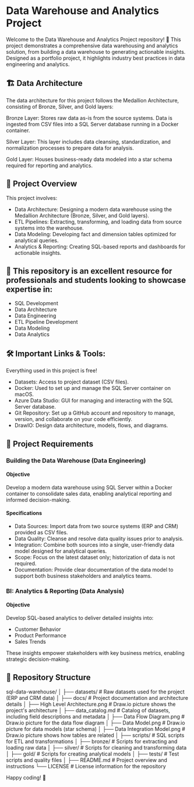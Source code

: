 # Data Warehouse and Analytics Project
Welcome to the Data Warehouse and Analytics Project repository! 🚀
This project demonstrates a comprehensive data warehousing and analytics solution, from building a data warehouse to generating actionable insights. Designed as a portfolio project, it highlights industry best practices in data engineering and analytics.

## 🏗️ Data Architecture

The data architecture for this project follows the Medallion Architecture, consisting of Bronze, Silver, and Gold layers:

Bronze Layer: Stores raw data as-is from the source systems. Data is ingested from CSV files into a SQL Server database running in a Docker container.

Silver Layer: This layer includes data cleansing, standardization, and normalization processes to prepare data for analysis.

Gold Layer: Houses business-ready data modeled into a star schema required for reporting and analytics.

## 📖 Project Overview

This project involves:

- Data Architecture: Designing a modern data warehouse using the Medallion Architecture (Bronze, Silver, and Gold layers).
- ETL Pipelines: Extracting, transforming, and loading data from source systems into the warehouse.
- Data Modeling: Developing fact and dimension tables optimized for analytical queries.
- Analytics & Reporting: Creating SQL-based reports and dashboards for actionable insights.

## 🎯 This repository is an excellent resource for professionals and students looking to showcase expertise in:

- SQL Development
- Data Architecture
- Data Engineering
- ETL Pipeline Development
- Data Modeling
- Data Analytics

## 🛠️ Important Links & Tools:
Everything used in this project is free!
- Datasets: Access to project dataset (CSV files).
- Docker: Used to set up and manage the SQL Server container on macOS.
- Azure Data Studio: GUI for managing and interacting with the SQL Server database.
- Git Repository: Set up a GitHub account and repository to manage, version, and collaborate on your code efficiently.
- DrawIO: Design data architecture, models, flows, and diagrams.

## 🚀 Project Requirements

### Building the Data Warehouse (Data Engineering)

#### Objective
Develop a modern data warehouse using SQL Server within a Docker container to consolidate sales data, enabling analytical reporting and informed decision-making.

#### Specifications
- Data Sources: Import data from two source systems (ERP and CRM) provided as CSV files.
- Data Quality: Cleanse and resolve data quality issues prior to analysis.
- Integration: Combine both sources into a single, user-friendly data model designed for analytical queries.
- Scope: Focus on the latest dataset only; historization of data is not required.
- Documentation: Provide clear documentation of the data model to support both business stakeholders and analytics teams.

### BI: Analytics & Reporting (Data Analysis)

#### Objective
Develop SQL-based analytics to deliver detailed insights into:
- Customer Behavior
- Product Performance
- Sales Trends

These insights empower stakeholders with key business metrics, enabling strategic decision-making.

## 📂 Repository Structure
sql-data-warehouse/
│
├── datasets/                              # Raw datasets used for the project (ERP and CRM data)
│
├── docs/                                  # Project documentation and architecture details
│   ├── High Level Architecture.png        # Draw.io picture shows the project's architecture
│   ├── data_catalog.md                    # Catalog of datasets, including field descriptions and metadata
│   ├── Data Flow Diagram.png              # Draw.io picture for the data flow diagram
│   ├── Data Model.png                     # Draw.io picture for data models (star schema)
│   ├── Data Integration Model.png         # Draw.io picture shows how tables are related
│
├── scripts/                            # SQL scripts for ETL and transformations
│   ├── bronze/                         # Scripts for extracting and loading raw data
│   ├── silver/                         # Scripts for cleaning and transforming data
│   ├── gold/                           # Scripts for creating analytical models
│
├── tests/                              # Test scripts and quality files
│
├── README.md                           # Project overview and instructions
└── LICENSE                             # License information for the repository

Happy coding! 🚀
